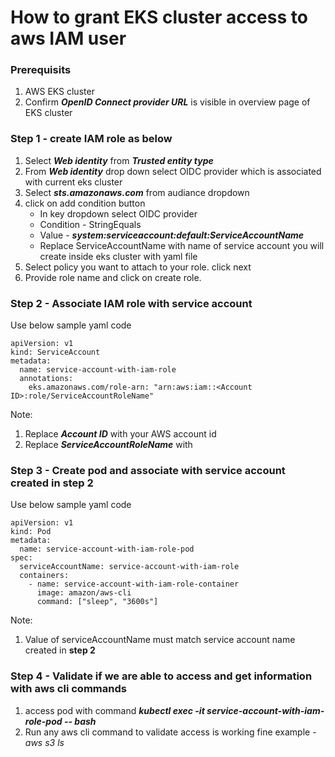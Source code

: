 # How to grant EKS cluster access to aws IAM user

### Prerequisits

1. AWS EKS cluster
2. Confirm _**OpenID Connect provider URL**_ is visible in overview page of EKS cluster

### Step 1 - create IAM role as below

1. Select _**Web identity**_ from _**Trusted entity type**_
2. From _**Web identity**_ drop down select OIDC provider which is associated with current eks cluster
3. Select _**sts.amazonaws.com**_ from audiance dropdown
4. click on add condition button
   - In key dropdown select OIDC provider
   - Condition - StringEquals
   - Value - _**system:serviceaccount:default:ServiceAccountName**_
   - Replace ServiceAccountName with name of service account you will create inside eks cluster with yaml file
5. Select policy you want to attach to your role. click next
6. Provide role name and click on create role.

### Step 2 - Associate IAM role with service account

Use below sample yaml code

```
apiVersion: v1
kind: ServiceAccount
metadata:
  name: service-account-with-iam-role
  annotations:
    eks.amazonaws.com/role-arn: "arn:aws:iam::<Account ID>:role/ServiceAccountRoleName"
```

Note:

1. Replace **_Account ID_** with your AWS account id
2. Replace **_ServiceAccountRoleName_** with

### Step 3 - Create pod and associate with service account created in **step 2**

Use below sample yaml code

```
apiVersion: v1
kind: Pod
metadata:
  name: service-account-with-iam-role-pod
spec:
  serviceAccountName: service-account-with-iam-role
  containers:
    - name: service-account-with-iam-role-container
      image: amazon/aws-cli
      command: ["sleep", "3600s"]
```

Note:

1. Value of serviceAccountName must match service account name created in **step 2**

### Step 4 - Validate if we are able to access and get information with aws cli commands

1. access pod with command _**kubectl exec -it service-account-with-iam-role-pod -- bash**_
2. Run any aws cli command to validate access is working fine example - _*aws s3 ls*_
